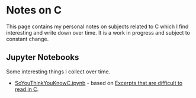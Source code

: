 # Notes on C

This page contains my personal notes on subjects related to C which I find interesting and write down over time. It is a work in progress and subject to constant change.


## Jupyter Notebooks

Some interesting things I collect over time.

* [SoYouThinkYouKnowC.ipynb]({{repo}}c/notebooks/SoYouThinkYouKnowC.ipynb) - based on [Excerpts that are difficult to read in C](https://wordsandbuttons.online/so_you_think_you_know_c.html).
 
